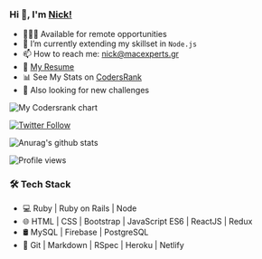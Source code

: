 

### Hi 👋, I'm [Nick!](https://nickharas.com)

- 👨🏽‍💻 Available for remote opportunities 
- 🌱 I’m currently extending my skillset in `Node.js`
- 📫 How to reach me: nick@macexperts.gr
- 📝 [My Resume](http://nickharas.com/Nick_Haralampopoulos_resume_0221.pdf)
- 📊 See My Stats on [CodersRank](https://profile.codersrank.io/user/macnick)
- 🤔 Also looking for new challenges

<img
  src="https://cr-ss-service.azurewebsites.net/api/ScreenShot?widget=summary&username=macnick&badges=3&show-avatar=false&branding=false&style=width:320px;--header-bg-color:%23000;--border-radius:3px;--badge-rank-font-size:0.5em;--badge-technology-font-size:0.5em;--badge-location-font-size:0.5em;--badge-icon-size:18px;--name-font-size:0.7em;--rank-font-size:0.7em;"
  alt="My Codersrank chart"
/>

[![Twitter Follow](https://img.shields.io/twitter/follow/macnick?label=Follow%20Nick%20on%20Twitter&style=social)](https://twitter.com/mac_experts)

![Anurag's github stats](https://github-readme-stats.vercel.app/api?username=macnick&show_icons=true&bg_color=#f22)

![Profile views](https://gpvc.arturio.dev/macnick)

### 🛠 Tech Stack

- 💻   Ruby | Ruby on Rails | Node
- 🌐   HTML | CSS | Bootstrap | JavaScript ES6 | ReactJS | Redux
- 🛢   MySQL | Firebase | PostgreSQL
- 🔧   Git | Markdown | RSpec | Heroku | Netlify
